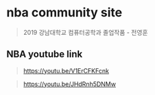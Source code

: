 # nba community site

> 2019 강남대학교 컴퓨터공학과 졸업작품 - 전영훈

## NBA youtube link 
> https://youtu.be/V1ErCFKFcnk

> https://youtu.be/JHdRnh5DNMw

